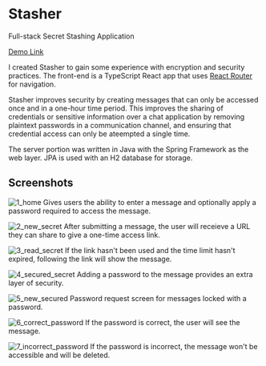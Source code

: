 # Stasher
Full-stack Secret Stashing Application

[Demo Link](https://stasher.caloger.com/)

I created Stasher to gain some experience with encryption and security practices. The front-end is a TypeScript React app that uses [React Router](https://reactrouter.com/) for navigation.

Stasher improves security by creating messages that can only be accessed once and in a one-hour time period. This improves the sharing of credentials or sensitive information over a chat application by removing plaintext passwords in a communication channel, and ensuring that credential access can only be ateempted a single time.

The server portion was written in Java with the Spring Framework as the web layer. JPA is used with an H2 database for storage.

## Screenshots

![1_home](https://user-images.githubusercontent.com/3233613/169929898-9b48b3be-c1f8-43b4-aa74-434683af49e4.png)
Gives users the ability to enter a message and optionally apply a password required to access the message.

![2_new_secret](https://user-images.githubusercontent.com/3233613/169929971-6a9cf9a9-1f9b-4883-8e40-22d9940d20cb.png)
After submitting a message, the user will receieve a URL they can share to give a one-time access link.

![3_read_secret](https://user-images.githubusercontent.com/3233613/169929996-457a36f1-3a24-4074-95f3-9b2db456d2e3.png)
If the link hasn't been used and the time limit hasn't expired, following the link will show the message.

![4_secured_secret](https://user-images.githubusercontent.com/3233613/169930043-7f70f18e-7d72-4882-891b-e004d26f451a.png)
Adding a password to the message provides an extra layer of security.

![5_new_secured](https://user-images.githubusercontent.com/3233613/169930054-4b15623a-239a-4636-b87e-1fee7cba5215.png)
Password request screen for messages locked with a password.

![6_correct_password](https://user-images.githubusercontent.com/3233613/169930078-d95a9988-d280-4c27-a0d3-012948347cc5.png)
If the password is correct, the user will see the message.

![7_incorrect_password](https://user-images.githubusercontent.com/3233613/169930093-9b5420b7-bcb1-4d7a-848a-3efe76fa5750.png)
If the password is incorrect, the message won't be accessible and will be deleted.
